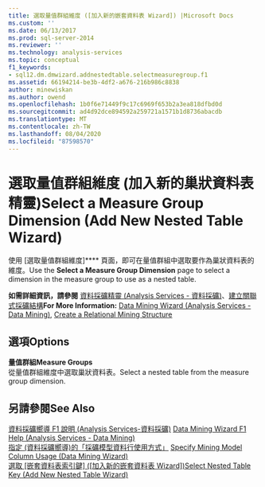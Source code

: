 ```yaml
---
title: 選取量值群組維度 ([加入新的嵌套資料表 Wizard]) |Microsoft Docs
ms.custom: ''
ms.date: 06/13/2017
ms.prod: sql-server-2014
ms.reviewer: ''
ms.technology: analysis-services
ms.topic: conceptual
f1_keywords:
- sql12.dm.dmwizard.addnestedtable.selectmeasuregroup.f1
ms.assetid: 66194214-be3b-4df2-a676-216b986c8838
author: minewiskan
ms.author: owend
ms.openlocfilehash: 1b0f6e71449f9c17c6969f653b2a3ea818dfbd0d
ms.sourcegitcommit: ad4d92dce894592a259721a1571b1d8736abacdb
ms.translationtype: MT
ms.contentlocale: zh-TW
ms.lasthandoff: 08/04/2020
ms.locfileid: "87598570"
---
```

# <a name="select-a-measure-group-dimension-add-new-nested-table-wizard"></a><span data-ttu-id="fbbc3-102">選取量值群組維度 (加入新的巢狀資料表精靈)</span><span class="sxs-lookup"><span data-stu-id="fbbc3-102">Select a Measure Group Dimension (Add New Nested Table Wizard)</span></span>
  <span data-ttu-id="fbbc3-103">使用 [選取量值群組維度]\*\*\*\* 頁面，即可在量值群組中選取要作為巢狀資料表的維度。</span><span class="sxs-lookup"><span data-stu-id="fbbc3-103">Use the **Select a Measure Group Dimension** page to select a dimension in the measure group to use as a nested table.</span></span>  
  
 <span data-ttu-id="fbbc3-104">**如需詳細資訊，請參閱** [資料採礦精靈 &#40;Analysis Services - 資料採礦&#41;](data-mining/data-mining-wizard-analysis-services-data-mining.md)、[建立關聯式採礦結構](data-mining/create-a-relational-mining-structure.md)</span><span class="sxs-lookup"><span data-stu-id="fbbc3-104">**For More Information:** [Data Mining Wizard &#40;Analysis Services - Data Mining&#41;](data-mining/data-mining-wizard-analysis-services-data-mining.md), [Create a Relational Mining Structure](data-mining/create-a-relational-mining-structure.md)</span></span>  
  
## <a name="options"></a><span data-ttu-id="fbbc3-105">選項</span><span class="sxs-lookup"><span data-stu-id="fbbc3-105">Options</span></span>  
 <span data-ttu-id="fbbc3-106">**量值群組**</span><span class="sxs-lookup"><span data-stu-id="fbbc3-106">**Measure Groups**</span></span>  
 <span data-ttu-id="fbbc3-107">從量值群組維度中選取巢狀資料表。</span><span class="sxs-lookup"><span data-stu-id="fbbc3-107">Select a nested table from the measure group dimension.</span></span>  
  
## <a name="see-also"></a><span data-ttu-id="fbbc3-108">另請參閱</span><span class="sxs-lookup"><span data-stu-id="fbbc3-108">See Also</span></span>  
 <span data-ttu-id="fbbc3-109">[資料採礦嚮導 F1 說明 &#40;Analysis Services-資料採礦&#41;](data-mining-wizard-f1-help-analysis-services-data-mining.md) </span><span class="sxs-lookup"><span data-stu-id="fbbc3-109">[Data Mining Wizard F1 Help &#40;Analysis Services - Data Mining&#41;](data-mining-wizard-f1-help-analysis-services-data-mining.md) </span></span>  
 <span data-ttu-id="fbbc3-110">[指定 &#40;資料採礦嚮導&#41;的「採礦模型資料行使用方式」](specify-mining-model-column-usage-data-mining-wizard.md) </span><span class="sxs-lookup"><span data-stu-id="fbbc3-110">[Specify Mining Model Column Usage &#40;Data Mining Wizard&#41;](specify-mining-model-column-usage-data-mining-wizard.md) </span></span>  
 <span data-ttu-id="fbbc3-111">[選取 [嵌套資料表索引鍵] &#40;[加入新的嵌套資料表 Wizard]&#41;](select-nested-table-key-add-new-nested-table-wizard.md)</span><span class="sxs-lookup"><span data-stu-id="fbbc3-111">[Select Nested Table Key &#40;Add New Nested Table Wizard&#41;](select-nested-table-key-add-new-nested-table-wizard.md)</span></span>  
  
  

